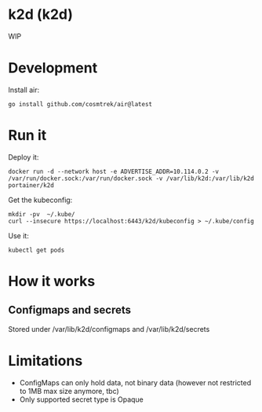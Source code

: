 # k2d (k2d)

WIP

# Development

Install air:

```
go install github.com/cosmtrek/air@latest
```

# Run it

Deploy it:
```
docker run -d --network host -e ADVERTISE_ADDR=10.114.0.2 -v /var/run/docker.sock:/var/run/docker.sock -v /var/lib/k2d:/var/lib/k2d portainer/k2d
```

Get the kubeconfig:
```
mkdir -pv  ~/.kube/
curl --insecure https://localhost:6443/k2d/kubeconfig > ~/.kube/config
```

Use it:
```
kubectl get pods
```

# How it works

## Configmaps and secrets

Stored under /var/lib/k2d/configmaps and /var/lib/k2d/secrets

# Limitations

* ConfigMaps can only hold data, not binary data (however not restricted to 1MB max size anymore, tbc)
* Only supported secret type is Opaque